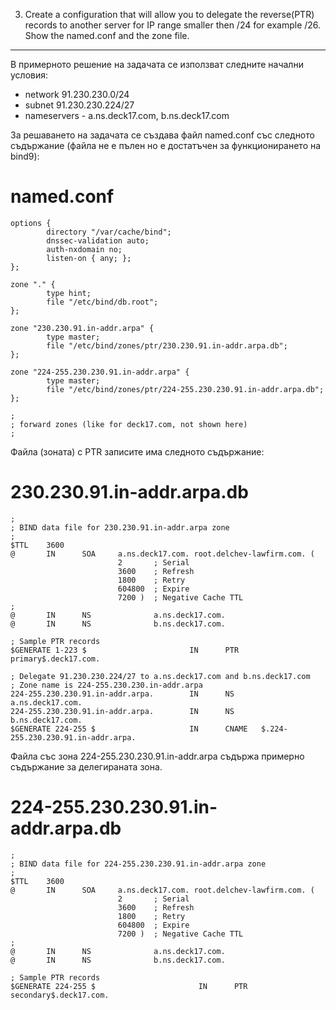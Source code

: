 3. Create a configuration that will allow you to delegate the reverse(PTR) records to another server for IP range smaller then /24 for example /26. Show the named.conf and the zone file.
------------------------------------------------------------------------------------------------------------------------------------------------------------------------------------------


В примерното решение на задачата се използват следните начални условия:

 * network 91.230.230.0/24
 * subnet 91.230.230.224/27
 * nameservers - a.ns.deck17.com, b.ns.deck17.com


За решаването на задачата се създава файл named.conf със следното съдържание (файла не е пълен но е достатъчен за функционирането на bind9):

named.conf
==========

	options {
	        directory "/var/cache/bind";
	        dnssec-validation auto;
	        auth-nxdomain no;
	        listen-on { any; };
	};

	zone "." {
	        type hint;
	        file "/etc/bind/db.root";
	};

	zone "230.230.91.in-addr.arpa" {
	        type master;
	        file "/etc/bind/zones/ptr/230.230.91.in-addr.arpa.db";
	};

	zone "224-255.230.230.91.in-addr.arpa" {
	        type master;
	        file "/etc/bind/zones/ptr/224-255.230.230.91.in-addr.arpa.db";
	};

	;
	; forward zones (like for deck17.com, not shown here)
	;



Файла (зоната) с PTR записите има следното съдържание:

230.230.91.in-addr.arpa.db
==========================

	;
	; BIND data file for 230.230.91.in-addr.arpa zone
	;
	$TTL    3600
	@       IN      SOA     a.ns.deck17.com. root.delchev-lawfirm.com. (
	                        2       ; Serial
	                        3600    ; Refresh
	                        1800    ; Retry
	                        604800  ; Expire
	                        7200 )  ; Negative Cache TTL
	;
	@       IN      NS              a.ns.deck17.com.
	@       IN      NS              b.ns.deck17.com.
	
	; Sample PTR records
	$GENERATE 1-223 $                       IN      PTR     primary$.deck17.com.
	
	; Delegate 91.230.230.224/27 to a.ns.deck17.com and b.ns.deck17.com
	; Zone name is 224-255.230.230.in-addr.arpa
	224-255.230.230.91.in-addr.arpa.        IN      NS      a.ns.deck17.com.
	224-255.230.230.91.in-addr.arpa.        IN      NS      b.ns.deck17.com.
	$GENERATE 224-255 $                     IN      CNAME   $.224-255.230.230.91.in-addr.arpa.



Файла със зона 224-255.230.230.91.in-addr.arpa съдържа примерно съдържание за делегираната зона.

224-255.230.230.91.in-addr.arpa.db
==================================

	;
	; BIND data file for 224-255.230.230.91.in-addr.arpa zone
	;
	$TTL    3600
	@       IN      SOA     a.ns.deck17.com. root.delchev-lawfirm.com. (
	                        2       ; Serial
	                        3600    ; Refresh
	                        1800    ; Retry
	                        604800  ; Expire
	                        7200 )  ; Negative Cache TTL
	;
	@       IN      NS              a.ns.deck17.com.
	@       IN      NS              b.ns.deck17.com.
	
	; Sample PTR records
	$GENERATE 224-255 $                       IN      PTR     secondary$.deck17.com.
